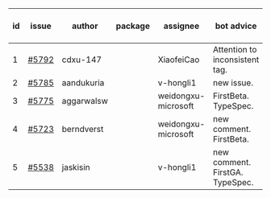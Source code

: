 | id | issue | author | package | assignee | bot advice | created date of issue | target release date | date from target |
| ------ | ------ | ------ | ------ | ------ | ------ | ------ | ------ | :-----: |
| 1 | [#5792](https://github.com/Azure/sdk-release-request/issues/5792) | cdxu-147 |  | XiaofeiCao | Attention to inconsistent tag. | 12-26 | 01-24 |  |
| 2 | [#5785](https://github.com/Azure/sdk-release-request/issues/5785) | aandukuria |  | v-hongli1 | new issue. | 12-16 | 01-23 |  |
| 3 | [#5775](https://github.com/Azure/sdk-release-request/issues/5775) | aggarwalsw |  | weidongxu-microsoft | FirstBeta. TypeSpec. | 12-11 | 01-24 |  |
| 4 | [#5723](https://github.com/Azure/sdk-release-request/issues/5723) | berndverst |  | weidongxu-microsoft | new comment. FirstBeta. | 11-15 | 02-21 |  |
| 5 | [#5538](https://github.com/Azure/sdk-release-request/issues/5538) | jaskisin |  | v-hongli1 | new comment. FirstGA. TypeSpec. | 09-27 | 01-24 |  |
